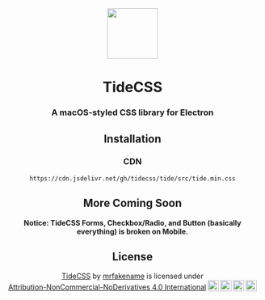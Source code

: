 <div align="center">

<img src="https://avatars.githubusercontent.com/u/117318297" width="100">

<h1>TideCSS</h1>
<h3>A macOS-styled CSS library for Electron</h3>
<h2>Installation</h2>
<h3>CDN</h3>
  
```
https://cdn.jsdelivr.net/gh/tidecss/tide/src/tide.min.css
```

<h2>More Coming Soon</h2>

<p><b>Notice: TideCSS Forms, Checkbox/Radio, and Button (basically everything) is broken on Mobile.</b></p>

<h2>License</h2>

<p xmlns:cc="http://creativecommons.org/ns#" xmlns:dct="http://purl.org/dc/terms/"><a property="dct:title" rel="cc:attributionURL" href="https://github.com/TideCSS/tide">TideCSS</a> by <a rel="cc:attributionURL dct:creator" property="cc:attributionName" href="https://mrfake.name/">mrfakename</a> is licensed under <a href="http://creativecommons.org/licenses/by-nc-nd/4.0/?ref=chooser-v1" target="_blank" rel="license noopener noreferrer" style="display:inline-block;">Attribution-NonCommercial-NoDerivatives 4.0 International<img style="height:22px!important;margin-left:3px;vertical-align:text-bottom;" src="https://mirrors.creativecommons.org/presskit/icons/cc.svg?ref=chooser-v1"><img style="height:22px!important;margin-left:3px;vertical-align:text-bottom;" src="https://mirrors.creativecommons.org/presskit/icons/by.svg?ref=chooser-v1"><img style="height:22px!important;margin-left:3px;vertical-align:text-bottom;" src="https://mirrors.creativecommons.org/presskit/icons/nc.svg?ref=chooser-v1"><img style="height:22px!important;margin-left:3px;vertical-align:text-bottom;" src="https://mirrors.creativecommons.org/presskit/icons/nd.svg?ref=chooser-v1"></a></p>

</div>
